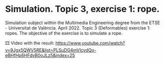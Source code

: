 # Simulation. Topic 3, exercise 1: rope.

Simulation subject within the Multimedia Engineering degree from the ETSE - Universitat de València. April 2022. Topic 3 (Deformables) exercise 1: ropes. The objective of the exercise is to simulate a rope.

🎞️ Video with the result: https://www.youtube.com/watch?v=9Jgx5QWV5RE&list=PLSuDG4mVIcvdQo-eBHfHp6HFdvB0oJLz5&index=25
